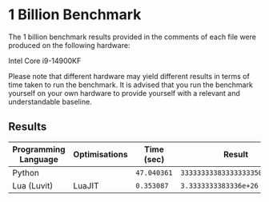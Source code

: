 # 1 Billion Benchmark

The 1 billion benchmark results provided in the comments of each file were produced on the following hardware:

Intel Core i9-14900KF

Please note that different hardware may yield different results in terms of time taken to run the benchmark.
It is advised that you run the benchmark yourself on your own hardware to provide yourself with a relevant and understandable baseline.

## Results

| Programming Language | Optimisations | Time (sec) | Result | Valid Result |
|-|-|-|-|-|
| Python |   | `47.040361` | `333333333833333333500000000` | ✅ |
| Lua (Luvit) | LuaJIT | `0.353087` | `3.3333333383336e+26` | ✅ |
